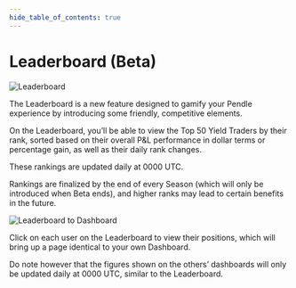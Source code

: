 ```yaml
---
hide_table_of_contents: true
---
```


# Leaderboard (Beta)

![Leaderboard](/img/AppGuide/leaderboard.png "Leaderboard")

The Leaderboard is a new feature designed to gamify your Pendle experience by introducing some friendly, competitive elements.

On the Leaderboard, you’ll be able to view the Top 50 Yield Traders by their rank, sorted based on their overall P&L performance in dollar terms or percentage gain, as well as their daily rank changes.

These rankings are updated daily at 0000 UTC.

Rankings are finalized by the end of every Season (which will only be introduced when Beta ends), and higher ranks may lead to certain benefits in the future.

![Leaderboard to Dashboard](/img/AppGuide/leaderboard_to_dashboard.png "Leaderboard to Dashboard")

Click on each user on the Leaderboard to view their positions, which will bring up a page identical to your own Dashboard.

Do note however that the figures shown on the others’ dashboards will only be updated daily at 0000 UTC, similar to the Leaderboard.
